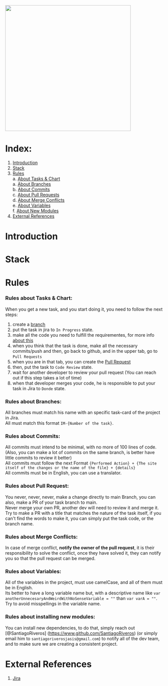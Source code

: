 <img src="https://github.com/SantiagoRiveros/IM-API/assets/70020219/82e215f7-dda2-4f48-a88c-34acf72a5d27" width="400" height="400"/>

# Index:

1. [Introduction](#introduction)
2. [Stack](#stack)
3. [Rules](#rules) <br/>
  a. [About Tasks & Chart](#rules-about-tasks-&-chart)<br/>
  a. [About Branches](#rules-about-branches)<br/>
  b. [About Commits](#rules-about-commits)<br/>
  c. [About Pull Requests](#rules-about-pull-requests)<br/>
  d. [About Merge Conflicts](#rules-about-merge-conflicts)<br/>
  e. [About Variables](#rules-about-variables)<br/>
  f. [About New Modules](#rules-about-installing-new-modules) <br/>
4. [External References](#external-references)

# Introduction <a name="introduction"></a>


# Stack <a name="stack"></a>


# Rules <a name="rules"></a>

### Rules about Tasks & Chart: <a name="rules-about-tasks-&-chart"></a>
When you get a new task, and you start doing it, you need to follow the next steps:
1. create a [branch](#rules-about-branches)
2. put the task in jira to `In Progress` state.
3. make all the code you need to fulfill the requirementes, for more info [about this](#rules-about-commits)
4. when you think that the task is done, make all the necessary commits/push and then, go back to github, and in the upper tab, go to `Pull Requests`
5. when you are in that tab, you can create the [Pull Request](#rules-about-pull-requests)
6. then, put the task to `Code Review` state.
7. wait for another developer to review your pull request (You can reach out if this step takes a lot of time)
8. when that developer merges your code, he is responsible to put your task in Jira to `Donde` state.

### Rules about Branches: <a name="rules-about-branches"></a>
All branches must match his name with an specific task-card of the project in Jira. <br/>
All must match this format `IM-{Number of the task}`.

### Rules about Commits: <a name="rules-about-commits"></a>
All commits must intend to be minimal, with no more of 100 lines of code. (Also, you can make a lot of commits on the same branch, is better have little commits to review it better) <br/>
All commits must follow the next Format `{Performed Action} + {The site itself of the changes or the name of the file} + {details}` <br/>
All commits must be in English, you can use a translator.

### Rules about Pull Request: <a name="rules-about-pull-requests"></a>
You never, never, never, make a change directly to main Branch, you can also, make a PR of your task branch to main. <br/>
Never merge your own PR, another dev will need to review it and merge it. <br/>
Try to make a PR with a title that matches the nature of the task itself, if you can't find the words to make it, you can simply put the task code, or the branch name. <br/>

### Rules about Merge Conflicts: <a name="rules-about-merge-conflicts"></a>
In case of merge conflict, **notify the owner of the pull request**, it is their responsibility to solve the conflict, once they have solved it, they can notify you so that the pull request can be merged.

### Rules about Variables: <a name="rules-about-variables"></a>
All of the variables in the project, must use camelCase, and all of them must be in English. <br/> 
Its better to have a long variable name but, with a descriptive name like `var anotherUnnecesaryAndWeirdWithNoSenseVariable = ""` than `var varA = ""`. Try to avoid misspellings in the variable name.

### Rules about installing new modules: <a name="rules-about-installing-new-modules"></a>
You can install new dependencies, to do that, simply reach out [@SantiagoRiveros] (https://www.github.com/SantiagoRiveros) (or simply email him to `santiagoriverosjasis@gmail.com`) to notify all of the dev team, and to make sure we are creating a consistent project.

# External References <a name="external-references"></a>

1. [Jira](https://i-menu.atlassian.net/jira/software/projects/IM/boards/1)
